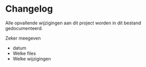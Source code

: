 # Changelog
Alle opvallende wijzigingen aan dit project worden in dit bestand gedocumenteerd. 

Zeker meegeven 
* datum 
* Welke files 
* Welke wijzigingen 